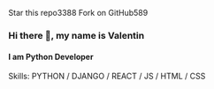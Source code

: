 Star this repo3388
Fork on GitHub589
### Hi there 👋, my name is Valentin
#### I am Python Developer

Skills: PYTHON / DJANGO / REACT / JS / HTML / CSS